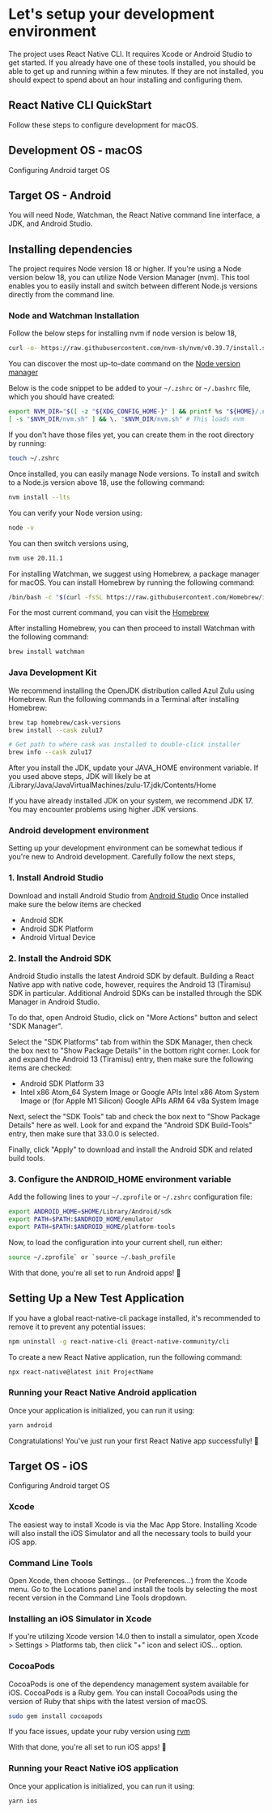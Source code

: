 # Let's setup your development environment

The project uses React Native CLI. It requires Xcode or Android Studio to get started. If you already have one of these tools installed, you should be able to get up and running within a few minutes. If they are not installed, you should expect to spend about an hour installing and configuring them.

## React Native CLI QuickStart

Follow these steps to configure development for macOS.

## Development OS - macOS

Configuring Android target OS

## Target OS - Android

You will need Node, Watchman, the React Native command line interface, a JDK, and Android Studio.

## Installing dependencies

The project requires Node version 18 or higher. If you're using a Node version below 18, you can utilize Node Version Manager (nvm). This tool enables you to easily install and switch between different Node.js versions directly from the command line.

### Node and Watchman Installation

Follow the below steps for installing nvm if node version is below 18,

```bash
curl -o- https://raw.githubusercontent.com/nvm-sh/nvm/v0.39.7/install.sh | bash
```

You can discover the most up-to-date command on the
[Node version manager](https://github.com/nvm-sh/nvm)

Below is the code snippet to be added to your `~/.zshrc` or `~/.bashrc` file, which you should have created:

```bash
export NVM_DIR="$([ -z "${XDG_CONFIG_HOME-}" ] && printf %s "${HOME}/.nvm" || printf %s "${XDG_CONFIG_HOME}/nvm")"
[ -s "$NVM_DIR/nvm.sh" ] && \. "$NVM_DIR/nvm.sh" # This loads nvm
```

If you don't have those files yet, you can create them in the root directory by running:

```bash
touch ~/.zshrc
```

Once installed, you can easily manage Node versions. To install and switch to a Node.js version above 18, use the following command:

```bash
nvm install --lts
```

You can verify your Node version using:

```bash
node -v
```

You can then switch versions using,

```bash
nvm use 20.11.1
```

For installing Watchman, we suggest using Homebrew, a package manager for macOS. You can install Homebrew by running the following command:

```bash
/bin/bash -c "$(curl -fsSL https://raw.githubusercontent.com/Homebrew/install/HEAD/install.sh)"
```

For the most current command, you can visit the [Homebrew](https://brew.sh/)

After installing Homebrew, you can then proceed to install Watchman with the following command:

```bash
brew install watchman
```

### Java Development Kit

We recommend installing the OpenJDK distribution called Azul Zulu using Homebrew. Run the following commands in a Terminal after installing Homebrew:

```bash
brew tap homebrew/cask-versions
brew install --cask zulu17

# Get path to where cask was installed to double-click installer
brew info --cask zulu17
```

After you install the JDK, update your JAVA_HOME environment variable. If you used above steps, JDK will likely be at /Library/Java/JavaVirtualMachines/zulu-17.jdk/Contents/Home

If you have already installed JDK on your system, we recommend JDK 17. You may encounter problems using higher JDK versions.

### Android development environment

Setting up your development environment can be somewhat tedious if you're new to Android development. Carefully follow the next steps,

### 1. Install Android Studio

Download and install Android Studio from [Android Studio](https://developer.android.com/studio)
Once installed make sure the below items are checked

- Android SDK
- Android SDK Platform
- Android Virtual Device

### 2. Install the Android SDK

Android Studio installs the latest Android SDK by default. Building a React Native app with native code, however, requires the Android 13 (Tiramisu) SDK in particular. Additional Android SDKs can be installed through the SDK Manager in Android Studio.

To do that, open Android Studio, click on "More Actions" button and select "SDK Manager".

Select the "SDK Platforms" tab from within the SDK Manager, then check the box next to "Show Package Details" in the bottom right corner. Look for and expand the Android 13 (Tiramisu) entry, then make sure the following items are checked:

- Android SDK Platform 33
- Intel x86 Atom_64 System Image or Google APIs Intel x86 Atom System Image or (for Apple M1 Silicon) Google APIs ARM 64 v8a System Image

Next, select the "SDK Tools" tab and check the box next to "Show Package Details" here as well. Look for and expand the "Android SDK Build-Tools" entry, then make sure that 33.0.0 is selected.

Finally, click "Apply" to download and install the Android SDK and related build tools.

### 3. Configure the ANDROID_HOME environment variable

Add the following lines to your `~/.zprofile` or `~/.zshrc` configuration file:

```bash
export ANDROID_HOME=$HOME/Library/Android/sdk
export PATH=$PATH:$ANDROID_HOME/emulator
export PATH=$PATH:$ANDROID_HOME/platform-tools
```

Now, to load the configuration into your current shell, run either:

```bash
source ~/.zprofile` or `source ~/.bash_profile
```

With that done, you're all set to run Android apps! 🥳

## Setting Up a New Test Application

If you have a global react-native-cli package installed, it's recommended to remove it to prevent any potential issues:

```bash
npm uninstall -g react-native-cli @react-native-community/cli
```

To create a new React Native application, run the following command:

```bash
npx react-native@latest init ProjectName
```

### Running your React Native Android application

Once your application is initialized, you can run it using:

```bash
yarn android
```

Congratulations! You've just run your first React Native app successfully! 🎉

## Target OS - iOS

Configuring Android target OS

### Xcode

The easiest way to install Xcode is via the Mac App Store. Installing Xcode will also install the iOS Simulator and all the necessary tools to build your iOS app.

### Command Line Tools

Open Xcode, then choose Settings... (or Preferences...) from the Xcode menu. Go to the Locations panel and install the tools by selecting the most recent version in the Command Line Tools dropdown.

### Installing an iOS Simulator in Xcode

If you're utilizing Xcode version 14.0 then to install a simulator, open Xcode > Settings > Platforms tab, then click "+" icon and select iOS… option.

### CocoaPods

CocoaPods is one of the dependency management system available for iOS. CocoaPods is a Ruby gem. You can install CocoaPods using the version of Ruby that ships with the latest version of macOS.

```bash
sudo gem install cocoapods
```

If you face issues, update your ruby version using [rvm](https://rvm.io/)

With that done, you're all set to run iOS apps! 🥳

### Running your React Native iOS application

Once your application is initialized, you can run it using:

```bash
yarn ios
```
